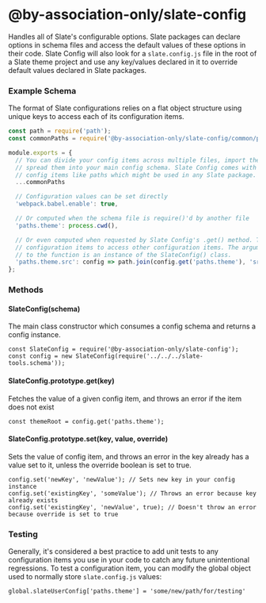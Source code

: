 # @by-association-only/slate-config

Handles all of Slate's configurable options. Slate packages can declare options in schema files and access the default values of these options in their code. Slate Config will also look for a `slate.config.js` file in the root of a Slate theme project and use any key/values declared in it to override default values declared in Slate packages.

### Example Schema

The format of Slate configurations relies on a flat object structure using unique keys to access each of its configuration items.

```js
const path = require('path');
const commonPaths = require('@by-association-only/slate-config/common/paths.schema');

module.exports = {
  // You can divide your config items across multiple files, import them, and then
  // spread them into your main config schema. Slate Config comes with common
  // config items like paths which might be used in any Slate package.
  ...commonPaths

  // Configuration values can be set directly
  'webpack.babel.enable': true,

  // Or computed when the schema file is require()'d by another file
  'paths.theme': process.cwd(),

  // Or even computed when requested by Slate Config's .get() method. This allows
  // configuration items to access other configuration items. The argument passed
  // to the function is an instance of the SlateConfig() class.
  'paths.theme.src': config => path.join(config.get('paths.theme'), 'src'),
};
```

### Methods

#### SlateConfig(schema)

The main class constructor which consumes a config schema and returns a config instance.

```
const SlateConfig = require('@by-association-only/slate-config');
const config = new SlateConfig(require('../../../slate-tools.schema'));
```

#### SlateConfig.prototype.get(key)

Fetches the value of a given config item, and throws an error if the item does not exist

```
const themeRoot = config.get('paths.theme');
```

#### SlateConfig.prototype.set(key, value, override)

Sets the value of config item, and throws an error in the key already has a value set to it, unless the override boolean is set to true.

```
config.set('newKey', 'newValue'); // Sets new key in your config instance
config.set('existingKey', 'someValue'); // Throws an error because key already exists
config.set('existingKey', 'newValue', true); // Doesn't throw an error because override is set to true
```

### Testing

Generally, it's considered a best practice to add unit tests to any configuration items you use in your code to catch any future unintentional regressions. To test a configuration item, you can modify the global object used to normally store `slate.config.js` values:

```
global.slateUserConfig['paths.theme'] = 'some/new/path/for/testing'
```
